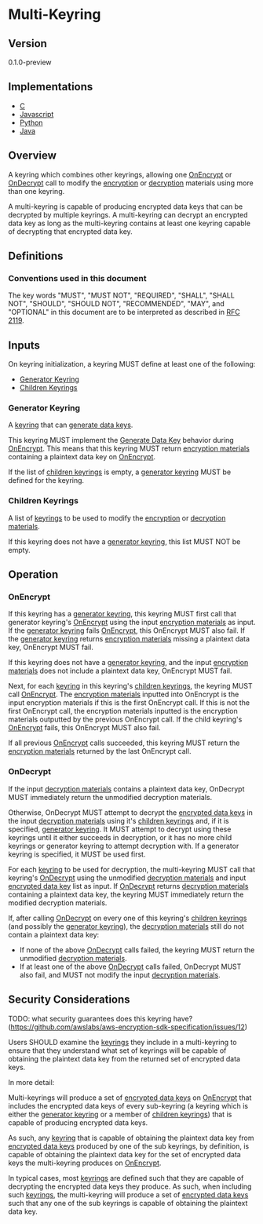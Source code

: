 [//]: # (Copyright Amazon.com Inc. or its affiliates. All Rights Reserved.)
[//]: # (SPDX-License-Identifier: CC-BY-SA-4.0)

# Multi-Keyring

## Version

0.1.0-preview

## Implementations

- [C](https://github.com/aws/aws-encryption-sdk-c/blob/master/source/multi_keyring.c)
- [Javascript](https://github.com/awslabs/aws-encryption-sdk-javascript/blob/master/modules/material-management/src/multi_keyring.ts)
- [Python](https://github.com/aws/aws-encryption-sdk-python/blob/master/src/aws_encryption_sdk/keyrings/multi.py)
- [Java](https://github.com/aws/aws-encryption-sdk-java/blob/master/src/main/java/com/amazonaws/encryptionsdk/keyrings/MultiKeyring.java)

## Overview

A keyring which combines other keyrings, allowing one [OnEncrypt](#onencrypt) or [OnDecrypt](#ondecrypt)
call to modify the [encryption](structures.md#encryption-materials) or [decryption](structures.md#decryption-materials)
materials using more than one keyring.

A multi-keyring is capable of producing encrypted data keys that can be decrypted by multiple keyrings.
A multi-keyring can decrypt an encrypted data key as long as the multi-keyring contains at least one keyring capable
of decrypting that encrypted data key.

## Definitions

### Conventions used in this document

The key words "MUST", "MUST NOT", "REQUIRED", "SHALL", "SHALL NOT", "SHOULD", "SHOULD NOT", "RECOMMENDED", "MAY", and "OPTIONAL"
in this document are to be interpreted as described in [RFC 2119](https://tools.ietf.org/html/rfc2119).

## Inputs

On keyring initialization, a keyring MUST define at least one of the following:

- [Generator Keyring](#generator-keyring)
- [Children Keyrings](#children-keyrings)

### Generator Keyring

A [keyring](keyring-interface.md) that can [generate data keys](keyring-interface.md#generate-data-key).

This keyring MUST implement the [Generate Data Key](keyring-interface.md#generate-data-key) behavior
during [OnEncrypt](keyring-interface.md#onencrypt).
This means that this keyring MUST return [encryption materials](structures.md#encryption-materials) containing
a plaintext data key on [OnEncrypt](keyring-interface.md#onencrypt).

If the list of [children keyrings](#children-keyrings) is empty,
a [generator keyring](#generator-keyring) MUST be defined for the keyring.

### Children Keyrings

A list of [keyrings](keyring-interface.md) to be used to modify the [encryption](structures.md#encryption-materials)
or [decryption materials](structures.md#decryption-materials).

If this keyring does not have a [generator keyring](#generator-keyring), this list MUST NOT be empty.

## Operation

### OnEncrypt

If this keyring has a [generator keyring](#generator-keyring),
this keyring MUST first call that generator keyring's [OnEncrypt](keyring-interface.md#onencrypt)
using the input [encryption materials](structures.md#encryption-materials) as input.
If the [generator keyring](#generator-keyring) fails [OnEncrypt](keyring-interface.md#onencrypt), this OnEncrypt MUST also fail.
If the [generator keyring](#generator-keyring) returns [encryption materials](structures.md#encryption-materials) missing a plaintext data key,
OnEncrypt MUST fail.

If this keyring does not have a [generator keyring](#generator-keyring),
and the input [encryption materials](structures.md#encryption-materials)
does not include a plaintext data key, OnEncrypt MUST fail.

Next, for each [keyring](keyring-interface.md) in this keyring's [children keyrings](#children-keyrings),
the keyring MUST call [OnEncrypt](keyring-interface.md#onencrypt).
The [encryption materials](structures.md#encryption-materials) inputted into OnEncrypt is the
input encryption materials if this is the first OnEncrypt call.
If this is not the first OnEncrypt call, the encryption materials inputted is the encryption materials
outputted by the previous OnEncrypt call.
If the child keyring's [OnEncrypt](keyring-interface.md#onencrypt) fails, this OnEncrypt MUST also fail.

If all previous [OnEncrypt](keyring-interface.md#onencrypt) calls succeeded, this keyring MUST return
the [encryption materials](structures.md#encryption-materials) returned by the last OnEncrypt call.

### OnDecrypt

If the input [decryption materials](structures.md#decryption-materials) contains a plaintext data key,
OnDecrypt MUST immediately return the unmodified decryption materials.

Otherwise, OnDecrypt MUST attempt to decrypt the [encrypted data keys](structures.md#encrypted-data-keys-1)
in the input [decryption materials](structures.md#decryption-materials) using it's
[children keyrings](#children-keyrings) and, if it is specified, [generator keyring](#generator-keyring).
It MUST attempt to decrypt using these keyrings until it either succeeds in decryption,
or it has no more child keyrings or generator keyring to attempt decryption with.
If a generator keyring is specified, it MUST be used first.

For each [keyring](keyring-interface.md) to be used for decryption,
the multi-keyring MUST call that keyring's [OnDecrypt](keyring-interface.md#ondecrypt) using
the unmodified [decryption materials](structures.md#decryption-materials) and input
[encrypted data key](structures.md#encrypted-data-key) list as input.
If [OnDecrypt](keyring-interface.md#ondecrypt) returns [decryption materials](structures.md#decryption-materials)
containing a plaintext data key, the keyring MUST immediately return the modified decryption materials.

If, after calling [OnDecrypt](keyring-interface.md#ondecrypt) on every one of this keyring's [children keyrings](#children-keyrings)
(and possibly the [generator keyring](#generator-keyring)), the [decryption materials](structures.md#decryption-materials)
still do not contain a plaintext data key:

- If none of the above [OnDecrypt](keyring-interface.md#ondecrypt) calls failed, the keyring
  MUST return the unmodified [decryption materials](structures.md#decryption-materials).
- If at least one of the above [OnDecrypt](keyring-interface.md#ondecrypt) calls failed,
  OnDecrypt MUST also fail, and MUST not modify the input [decryption materials](structures.md#decryption-materials).

## Security Considerations

TODO: what security guarantees does this keyring have?
(https://github.com/awslabs/aws-encryption-sdk-specification/issues/12)

Users SHOULD examine the [keyrings](keyring-interface.md) they include in a multi-keyring to ensure
that they understand what set of keyrings will be capable of obtaining the plaintext data key from
the returned set of encrypted data keys.

In more detail:

Multi-keyrings will produce a set of [encrypted data keys](structures.md#encrypted-data-key) on
[OnEncrypt](keyring-interface.md#onencrypt) that includes the encrypted data keys of every sub-keyring
(a keyring which is either the [generator keyring](#generator-keyring) or a member of [children keyrings](#children-keyrings))
that is capable of producing encrypted data keys.

As such, any [keyring](keyring-interface.md) that is capable of obtaining the plaintext data key from
[encrypted data keys](structures.md#encrypted-data-key) produced by one of the sub keyrings,
by definition, is capable of obtaining the plaintext data key for the set of encrypted data keys
the multi-keyring produces on [OnEncrypt](keyring-interface.md#onencrypt).

In typical cases, most [keyrings](keyring-interface.md) are defined such that they are capable of
decrypting the encrypted data keys they produce.
As such, when including such [keyrings](keyring-interface.md),
the multi-keyring will produce a set of [encrypted data keys](structures.md#encrypted-data-keys)
such that any one of the sub keyrings is capable of obtaining the plaintext data key.
